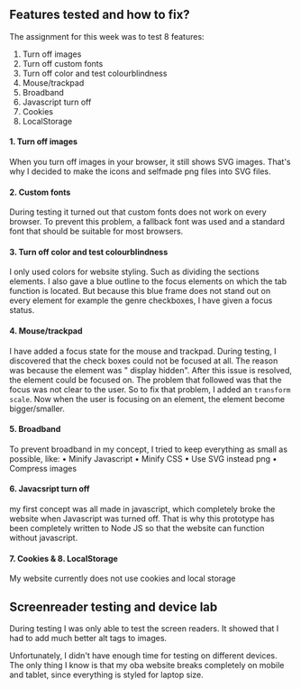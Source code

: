 ## Features tested and how to fix?
The assignment for this week was to test 8 features:

1. Turn off images
2. Turn off custom fonts
3. Turn off color and test colourblindness
4. Mouse/trackpad
5. Broadband
6. Javascript turn off
7. Cookies
8. LocalStorage
 
#### 1. Turn off images
When you turn off images in your browser, it still shows SVG images. That's why I decided to make the icons and selfmade png files into SVG files.


#### 2. Custom fonts
During testing it turned out that custom fonts does not work on every browser. To prevent this problem, a fallback font was used and a standard font that should be suitable for most browsers.


#### 3. Turn off color and test colourblindness
I only used colors for website styling. Such as dividing the sections elements. I also gave a blue outline to the focus elements on which the tab function is located. But because this blue frame does not stand out on every element for example the genre checkboxes, I have given a focus status.

#### 4. Mouse/trackpad
I have added a focus state for the mouse and trackpad. During testing, I discovered that the check boxes could not be focused at all. The reason was because the element was " display hidden". After this issue is resolved, the element could be focused on. The problem that followed was that the focus was not clear to the user. So to fix that problem, I added an `transform scale`. Now when the user is focusing on an element, the element become bigger/smaller.

#### 5. Broadband
To prevent broadband in my concept, I tried to keep everything as small as possible, like:
• Minify Javascript
• Minify CSS
• Use SVG instead png
• Compress images

#### 6. Javacsript turn off
my first concept was all made in javascript, which completely broke the website when Javascript was turned off. That is why this prototype has been completely written to Node JS so that the website can function without javascript.

#### 7. Cookies & 8. LocalStorage
My website currently does not use cookies and local storage


## Screenreader testing and device lab
During testing I was only able to test the screen readers. It showed that I had to add much better alt tags to images.

Unfortunately, I didn't have enough time for testing on different devices. The only thing I know is that my oba website breaks completely on mobile and tablet, since everything is styled for laptop size.